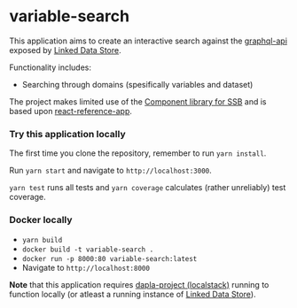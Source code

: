 # variable-search

This application aims to create an interactive search against the 
[graphql-api](https://github.com/statisticsnorway/linked-data-store-documentation/blob/master/docs/graphql-api.adoc) 
exposed by [Linked Data Store](https://github.com/statisticsnorway/linked-data-store-documentation).

Functionality includes:
* Searching through domains (spesifically variables and dataset)

The project makes limited use of the [Component library for SSB](https://github.com/statisticsnorway/ssb-component-library)
and is based upon [react-reference-app](https://github.com/statisticsnorway/fe-react-reference-app).

### Try this application locally
The first time you clone the repository, remember to run `yarn install`.

Run `yarn start` and navigate to `http://localhost:3000`.

`yarn test` runs all tests and `yarn coverage` calculates (rather unreliably) test coverage.

### Docker locally
* `yarn build`
* `docker build -t variable-search .`
* `docker run -p 8000:80 variable-search:latest`
* Navigate to `http://localhost:8000`

**Note** that this application requires [dapla-project (localstack)](https://github.com/statisticsnorway/dapla-project/blob/master/localstack/README.md)
running to function locally (or atleast a running instance of [Linked Data Store](https://github.com/statisticsnorway/linked-data-store-documentation)).